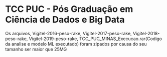 # TCC PUC - Pós Graduação em Ciência de Dados e Big Data
 
 Os arquivos,
Vigitel-2016-peso-rake,
Vigitel-2017-peso-rake,
Vigitel-2018-peso-rake,
Vigitel-2019-peso-rake,
TCC_PUC_MINAS_Execucao.rar(Codigo da analise e modelo ML executado)
foram zipados por causa do seu tamanho ser maior que 25MG
